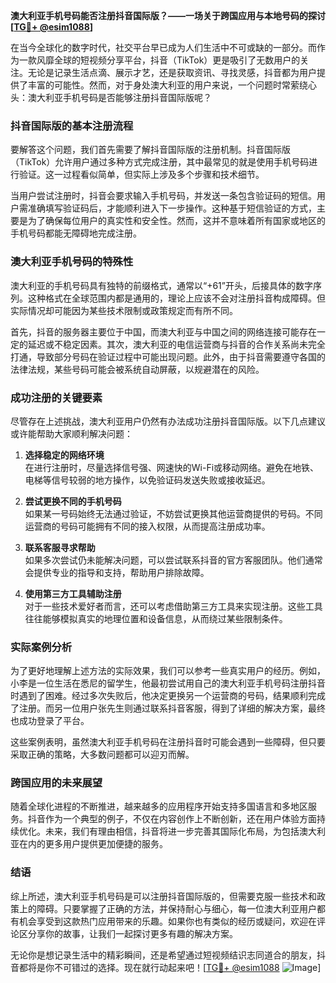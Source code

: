 **澳大利亚手机号码能否注册抖音国际版？——一场关于跨国应用与本地号码的探讨[[TG💪+ @esim1088](https://t.me/s/esim1088)]**

在当今全球化的数字时代，社交平台早已成为人们生活中不可或缺的一部分。而作为一款风靡全球的短视频分享平台，抖音（TikTok）更是吸引了无数用户的关注。无论是记录生活点滴、展示才艺，还是获取资讯、寻找灵感，抖音都为用户提供了丰富的可能性。然而，对于身处澳大利亚的用户来说，一个问题时常萦绕心头：澳大利亚手机号码是否能够注册抖音国际版呢？

### 抖音国际版的基本注册流程

要解答这个问题，我们首先需要了解抖音国际版的注册机制。抖音国际版（TikTok）允许用户通过多种方式完成注册，其中最常见的就是使用手机号码进行验证。这一过程看似简单，但实际上涉及多个步骤和技术细节。

当用户尝试注册时，抖音会要求输入手机号码，并发送一条包含验证码的短信。用户需准确填写验证码后，才能顺利进入下一步操作。这种基于短信验证的方式，主要是为了确保每位用户的真实性和安全性。然而，这并不意味着所有国家或地区的手机号码都能无障碍地完成注册。

### 澳大利亚手机号码的特殊性

澳大利亚的手机号码具有独特的前缀格式，通常以“+61”开头，后接具体的数字序列。这种格式在全球范围内都是通用的，理论上应该不会对注册抖音构成障碍。但实际情况却可能因为某些技术限制或政策规定而有所不同。

首先，抖音的服务器主要位于中国，而澳大利亚与中国之间的网络连接可能存在一定的延迟或不稳定因素。其次，澳大利亚的电信运营商与抖音的合作关系尚未完全打通，导致部分号码在验证过程中可能出现问题。此外，由于抖音需要遵守各国的法律法规，某些号码可能会被系统自动屏蔽，以规避潜在的风险。

### 成功注册的关键要素

尽管存在上述挑战，澳大利亚用户仍然有办法成功注册抖音国际版。以下几点建议或许能帮助大家顺利解决问题：

1. **选择稳定的网络环境**  
   在进行注册时，尽量选择信号强、网速快的Wi-Fi或移动网络。避免在地铁、电梯等信号较弱的地方操作，以免验证码发送失败或接收延迟。

2. **尝试更换不同的手机号码**  
   如果某一号码始终无法通过验证，不妨尝试更换其他运营商提供的号码。不同运营商的号码可能拥有不同的接入权限，从而提高注册成功率。

3. **联系客服寻求帮助**  
   如果多次尝试仍未能解决问题，可以尝试联系抖音的官方客服团队。他们通常会提供专业的指导和支持，帮助用户排除故障。

4. **使用第三方工具辅助注册**  
   对于一些技术爱好者而言，还可以考虑借助第三方工具来实现注册。这些工具往往能够模拟真实的地理位置和设备信息，从而绕过某些限制条件。

### 实际案例分析

为了更好地理解上述方法的实际效果，我们可以参考一些真实用户的经历。例如，小李是一位生活在悉尼的留学生，他最初尝试用自己的澳大利亚手机号码注册抖音时遇到了困难。经过多次失败后，他决定更换另一个运营商的号码，结果顺利完成了注册。而另一位用户张先生则通过联系抖音客服，得到了详细的解决方案，最终也成功登录了平台。

这些案例表明，虽然澳大利亚手机号码在注册抖音时可能会遇到一些障碍，但只要采取正确的策略，大多数问题都可以迎刃而解。

### 跨国应用的未来展望

随着全球化进程的不断推进，越来越多的应用程序开始支持多国语言和多地区服务。抖音作为一个典型的例子，不仅在内容创作上不断创新，还在用户体验方面持续优化。未来，我们有理由相信，抖音将进一步完善其国际化布局，为包括澳大利亚在内的更多用户提供更加便捷的服务。

### 结语

综上所述，澳大利亚手机号码是可以注册抖音国际版的，但需要克服一些技术和政策上的障碍。只要掌握了正确的方法，并保持耐心与细心，每一位澳大利亚用户都有机会享受到这款热门应用带来的乐趣。如果你也有类似的经历或疑问，欢迎在评论区分享你的故事，让我们一起探讨更多有趣的解决方案。

无论你是想记录生活中的精彩瞬间，还是希望通过短视频结识志同道合的朋友，抖音都将是你不可错过的选择。现在就行动起来吧！[[TG💪+ @esim1088](https://t.me/s/esim1088) ![Image](https://i.postimg.cc/4NQfJmqS/Snipaste-2025-05-13-00-14-12.png)]